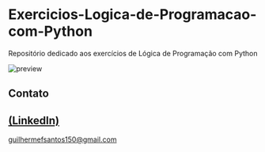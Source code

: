 # Exercicios-Logica-de-Programacao-com-Python
Repositório dedicado aos exercícios de Lógica de Programação com Python

![preview](https://github.com/GuilhermeSK2/Exercicios-Logica-de-Programacao-com-Python/assets/139295562/c5d7b88f-c2a2-4ff2-b65d-b727360ca877)

## Contato
[(LinkedIn)](https://www.linkedin.com/in/guilherme-freitas-9901a220b/)
-----
guilhermefsantos150@gmail.com

